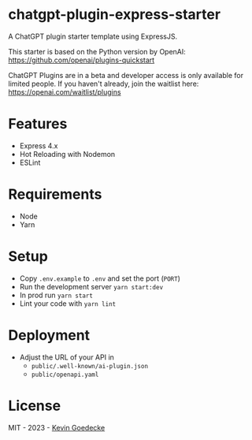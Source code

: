 # chatgpt-plugin-express-starter

A ChatGPT plugin starter template using ExpressJS.

This starter is based on the Python version by OpenAI: https://github.com/openai/plugins-quickstart

ChatGPT Plugins are in a beta and developer access is only available for limited people. If you haven't already, join the waitlist here: https://openai.com/waitlist/plugins

# Features

- Express 4.x
- Hot Reloading with Nodemon
- ESLint

# Requirements

- Node
- Yarn

# Setup

- Copy `.env.example` to `.env` and set the port (`PORT`)
- Run the development server `yarn start:dev`
- In prod run `yarn start`
- Lint your code with `yarn lint`

# Deployment

- Adjust the URL of your API in
  - `public/.well-known/ai-plugin.json`
  - `public/openapi.yaml`

# License

MIT - 2023 - [Kevin Goedecke](https://kevingoedecke.com)
